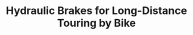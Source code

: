 ---
layout: community
category: community
title: "Hydraulic Brakes for Long-Distance Touring by Bike"
description: " Anyone gone ultra long distances (crossing continents) with hydraulic disc brakes? What tools and spares do you carry in remote areas? How often do you bleed your brakes?"
isTopLevel: false
isSingleLevel: false
isArticle: false
datePublished: 2022-10-09 17:33:00 +0300
dateModified: 2022-10-09 17:33:00 +0300
published: false
---